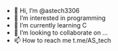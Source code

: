 - 👋 Hi, I’m @astech3306
- 👀 I’m interested in programming
- 🌱 I’m currently learning C
- 💞️ I’m looking to collaborate on ...
- 📫 How to reach me t.me/AS_tech

<!---
astech3306/astech3306 is a ✨ special ✨ repository because its `README.md` (this file) appears on your GitHub profile.
You can click the Preview link to take a look at your changes.
--->
